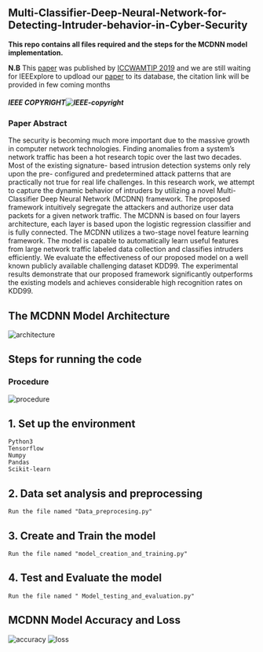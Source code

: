 ## Multi-Classifier-Deep-Neural-Network-for-Detecting-Intruder-behavior-in-Cyber-Security

**This repo contains all files required and the steps for the MCDNN  model implementation.**

**N.B** This [paper](https://github.com/Desire100/Multi-Classifier-Deep-Neural-Network-for-Detecting-Intruder-behavior-in-Cyber-Security-/blob/master/Paper.pdf) was published by [ICCWAMTIP 2019](https://waveletlab.org/) and we are still waiting for IEEExplore to updload our [paper](https://github.com/Desire100/Multi-Classifier-Deep-Neural-Network-for-Detecting-Intruder-behavior-in-Cyber-Security-/blob/master/Paper.pdf) to its database, the citation link will be provided in few coming months
##### IEEE COPYRIGHT![IEEE-copyright](https://user-images.githubusercontent.com/35916017/72922985-0ca25300-3d89-11ea-8c81-c5b9e85fa7d8.png) 


### Paper Abstract


The security is becoming much more important due
to the massive growth in computer network technologies. Finding
anomalies from a system’s network traffic has been a hot research
topic over the last two decades. Most of the existing signature-
based intrusion detection systems only rely upon the pre-
configured and predetermined attack patterns that are practically
not true for real life challenges. In this research work, we attempt
to capture the dynamic behavior of intruders by utilizing a novel
Multi-Classifier Deep Neural Network (MCDNN) framework.
The proposed framework intuitively segregate the attackers and
authorize user data packets for a given network traffic. The
MCDNN is based on four layers architecture, each layer is based
upon the logistic regression classifier and is fully connected. The
MCDNN utilizes a two-stage novel feature learning framework.
The model is capable to automatically learn useful features
from large network traffic labeled data collection and classifies
intruders efficiently. We evaluate the effectiveness of our proposed
model on a well known publicly available challenging dataset
KDD99. The experimental results demonstrate that our proposed
framework significantly outperforms the existing models and
achieves considerable high recognition rates on KDD99.

## The MCDNN Model Architecture
![architecture](https://user-images.githubusercontent.com/35916017/72090710-8bd76600-3349-11ea-985f-c28075c59f60.png)

## Steps for running the code

### Procedure
![procedure](https://user-images.githubusercontent.com/35916017/72092201-cee70880-334c-11ea-8cd2-f9010958e122.png)

## 1. Set up the environment

    Python3
    Tensorflow
    Numpy
    Pandas
    Scikit-learn

## 2. Data set analysis and preprocessing
    Run the file named "Data_preprocesing.py"
## 3. Create and Train the model
    Run the file named "model_creation_and_training.py"
## 4. Test and Evaluate the model
    Run the file named " Model_testing_and_evaluation.py"  
    
## MCDNN Model Accuracy and Loss
![accuracy](https://user-images.githubusercontent.com/35916017/72091249-af4ee080-334a-11ea-82d8-416c711304dd.png) ![loss](https://user-images.githubusercontent.com/35916017/72091295-cbeb1880-334a-11ea-89ac-b2fd292b3237.png)





